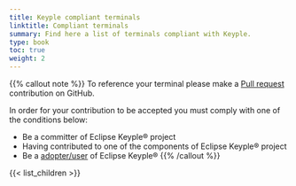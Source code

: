 ```yaml
---
title: Keyple compliant terminals
linktitle: Compliant terminals
summary: Find here a list of terminals compliant with Keyple.
type: book
toc: true
weight: 2
---
```


{{% callout note %}}
To reference your terminal please make a [Pull request](https://github.com/eclipse/keyple-website/pulls) contribution on GitHub.

In order for your contribution to be accepted you must comply with one of the conditions below:

- Be a committer of Eclipse Keyple® project
- Having contributed to one of the components of Eclipse Keyple® project
- Be a [adopter/user](https://iot.eclipse.org/adopters/) of Eclipse Keyple®
{{% /callout %}}
 
{{< list_children >}}

